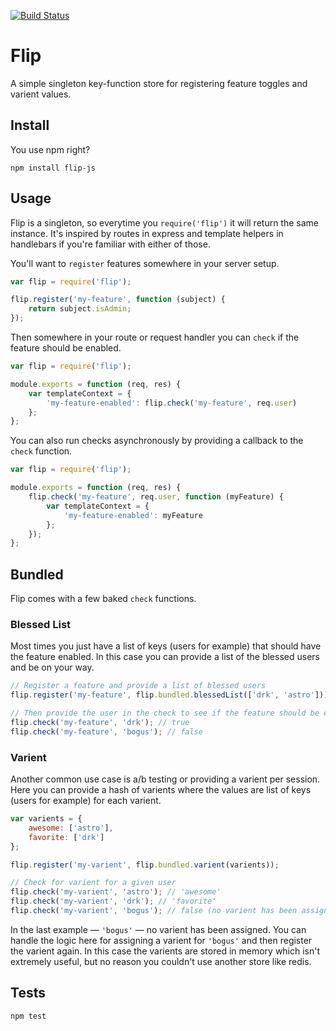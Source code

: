 [![Build Status](https://travis-ci.org/diy/flip.png?branch=master)](https://travis-ci.org/diy/flip)

# Flip

A simple singleton key-function store for registering feature toggles and varient values.

## Install

You use npm right?

```
npm install flip-js
```

## Usage

Flip is a singleton, so everytime you `require('flip')` it will return the same instance. It's inspired by routes in express and template helpers in handlebars if you're familiar with either of those.

You'll want to `register` features somewhere in your server setup.
```js
var flip = require('flip');

flip.register('my-feature', function (subject) {
    return subject.isAdmin;
});
```

Then somewhere in your route or request handler you can `check` 
if the feature should be enabled.
```js
var flip = require('flip');

module.exports = function (req, res) {
    var templateContext = {
        'my-feature-enabled': flip.check('my-feature', req.user)
    };
};
```

You can also run checks asynchronously by providing a callback to the `check` function.
```js
var flip = require('flip');

module.exports = function (req, res) {
    flip.check('my-feature', req.user, function (myFeature) {
        var templateContext = {
            'my-feature-enabled': myFeature
        };
    });
};
```

## Bundled

Flip comes with a few baked `check` functions.

### Blessed List

Most times you just have a list of keys (users for example) that should have the 
feature enabled. In this case you can provide a list of the blessed users and be on your way.

```js
// Register a feature and provide a list of blessed users
flip.register('my-feature', flip.bundled.blessedList(['drk', 'astro']));

// Then provide the user in the check to see if the feature should be enabled
flip.check('my-feature', 'drk'); // true
flip.check('my-feature', 'bogus'); // false
```

### Varient

Another common use case is a/b testing or providing a varient per session. Here you can provide a hash of varients where the values are list of keys (users for example) for each varient.

```js
var varients = {
    awesome: ['astro'],
    favorite: ['drk']
};

flip.register('my-varient', flip.bundled.varient(varients));

// Check for varient for a given user
flip.check('my-varient', 'astro'); // 'awesome'
flip.check('my-varient', 'drk'); // 'favorite'
flip.check('my-varient', 'bogus'); // false (no varient has been assigned!)
``` 

In the last example — `'bogus'` — no varient has been assigned. You can handle the 
logic here for assigning a varient for `'bogus'` and then register the varient again. In this case the varients are stored in memory which isn't extremely useful, but no reason you couldn't use another store like redis.

## Tests

```
npm test
```
